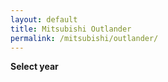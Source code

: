 ```yaml
---
layout: default
title: Mitsubishi Outlander
permalink: /mitsubishi/outlander/
---
```

**Select year**
